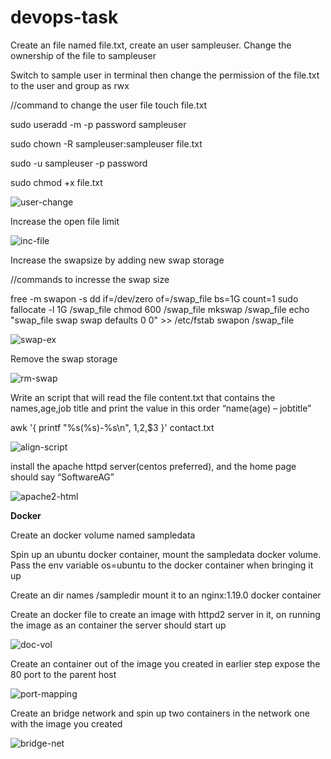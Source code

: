 # devops-task


Create an file named file.txt, create an user sampleuser. Change the ownership of the file to sampleuser


Switch to sample user in terminal then change the permission of the file.txt to the user and group as rwx


//command to change the user file
touch file.txt

sudo useradd -m -p password sampleuser

sudo chown -R sampleuser:sampleuser file.txt 

sudo -u sampleuser -p password

sudo chmod +x file.txt


![user-change](https://user-images.githubusercontent.com/65504920/165276372-127a2a58-70c7-4353-a6cd-b35ead5edc61.png)



Increase the open file limit


![inc-file](https://user-images.githubusercontent.com/65504920/165276906-94214388-5285-4675-be28-86f7d43d90f3.png)



Increase the swapsize by adding new swap storage

//commands to incresse the swap size

free -m
 swapon -s
 dd if=/dev/zero of=/swap_file bs=1G count=1
 sudo fallocate -l 1G /swap_file
 chmod 600 /swap_file
 mkswap /swap_file
 echo "swap_file  swap   swap   defaults   0 0" >> /etc/fstab
 swapon /swap_file


![swap-ex](https://user-images.githubusercontent.com/65504920/165277021-979e0c5c-10ac-4b66-9415-570dfbf7b7f9.png)


Remove the swap storage

![rm-swap](https://user-images.githubusercontent.com/65504920/165277188-068e2bbb-fb2c-4ff4-940f-3aa1d27c788d.png)


Write an script that will read the file content.txt that contains the 
names,age,job title and print the value in this order “name(age) – 
jobtitle”

awk '{ printf "%s(%s)-%s\n", $1,$2,$3 }' contact.txt

![align-script](https://user-images.githubusercontent.com/65504920/165277383-7a95665e-24a9-4e1f-b387-07fe3cb43c41.png)


install the apache httpd server(centos preferred), and the home page should say “SoftwareAG”


![apache2-html](https://user-images.githubusercontent.com/65504920/165277690-06f1fdd4-3d82-49fa-a9d7-7c8123ed8389.png)


**Docker**


Create an docker volume named sampledata

Spin up an ubuntu docker container, mount the sampledata docker volume. Pass
 the env variable os=ubuntu to the docker container when bringing it up

Create an dir names /sampledir mount it to an nginx:1.19.0 docker container

Create an docker file to create an image with httpd2 server in it, on running 
the image as an container the server should start up


![doc-vol](https://user-images.githubusercontent.com/65504920/165278124-5482ed87-94b7-4d88-b799-0648389c7d57.png)


Create an container out of the image you created in earlier step expose the 80 port to the parent host

![port-mapping](https://user-images.githubusercontent.com/65504920/165278363-6d37ae87-348e-4f52-9c95-17c2e014ef0e.png)


Create an bridge network and spin up two containers in the network one with the image you created


![bridge-net](https://user-images.githubusercontent.com/65504920/165278177-80b22f06-fef7-414b-b303-a0e84c108e15.png)
